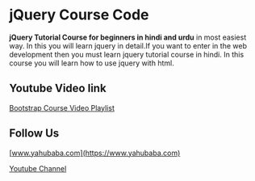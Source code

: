 # jQuery Course Code

**jQuery Tutorial Course for beginners in hindi and urdu** in most easiest way. In this you will learn jquery in detail.If you want to enter in the web development then you must learn jquery tutorial course in hindi. In this course you will learn how to use jquery with html.


## Youtube Video link

[Bootstrap Course Video Playlist](https://www.youtube.com/playlist?list=PL0b6OzIxLPbzSyiC0PFaqeabe1aGhfrbW)

## Follow Us

[www.yahubaba.com](https://www.yahubaba.com)

[Youtube Channel](https://www.youtube.com/yahoobaba)
